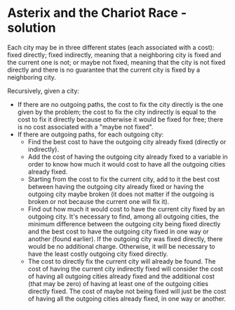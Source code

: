 # Asterix and the Chariot Race - solution

Each city may be in three different states (each associated with a cost): fixed directly; fixed indirectly, meaning that a neighboring city is fixed and the current one is not; or maybe not fixed, meaning that the city is not fixed directly and there is no guarantee that the current city is fixed by a neighboring city.

Recursively, given a city:
- If there are no outgoing paths, the cost to fix the city directly is the one given by the problem; the cost to fix the city indirectly is equal to the cost to fix it directly because otherwise it would be fixed for free; there is no cost associated with a "maybe not fixed".
- If there are outgoing paths, for each outgoing city:
  - Find the best cost to have the outgoing city already fixed (directly or indirectly).
  - Add the cost of having the outgoing city already fixed to a variable in order to know how much it would cost to have all the outgoing cities already fixed.
  - Starting from the cost to fix the current city, add to it the best cost between having the outgoing city already fixed or having the outgoing city maybe broken (it does not matter if the outgoing is broken or not because the current one will fix it).
  - Find out how much it would cost to have the current city fixed by an outgoing city. It's necessary to find, among all outgoing cities, the minimum difference between the outgoing city being fixed directly and the best cost to have the outgoing city fixed in one way or another (found earlier). If the outgoing city was fixed directly, there would be no additional charge. Otherwise, it will be necessary to have the least costly outgoing city fixed directly.
  - The cost to directly fix the current city will already be found. The cost of having the current city indirectly fixed will consider the cost of having all outgoing cities already fixed and the additional cost (that may be zero) of having at least one of the outgoing cities directly fixed. The cost of maybe not being fixed will just be the cost of having all the outgoing cities already fixed, in one way or another.